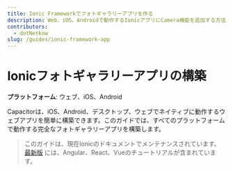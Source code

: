 ```yaml
---
title: Ionic Frameworkでフォトギャラリーアプリを作る
description: Web、iOS、Androidで動作するIonicアプリにCamera機能を追加する方法について説明します。
contributors:
  - dotNetkow
slug: /guides/ionic-framework-app
---
```


# Ionicフォトギャラリーアプリの構築

**プラットフォーム**: ウェブ、iOS、Android

Capacitorは、iOS、Android、デスクトップ、ウェブでネイティブに動作するウェブアプリを簡単に構築できます。このガイドでは、すべてのプラットフォームで動作する完全なフォトギャラリーアプリを構築します。

> このガイドは、現在Ionicのドキュメントでメンテナンスされています。 [最新版](https://ionicframework.com/docs/intro/next) には、Angular、React、Vueのチュートリアルが含まれています。

